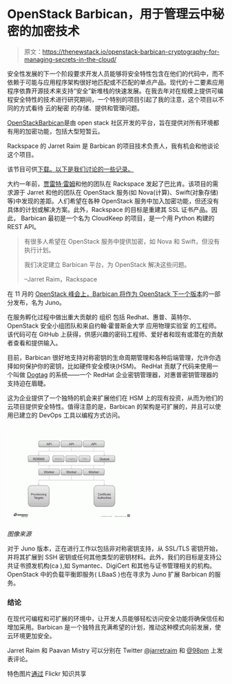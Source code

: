 # OpenStack Barbican，用于管理云中秘密的加密技术

> 原文：<https://thenewstack.io/openstack-barbican-cryptography-for-managing-secrets-in-the-cloud/>

安全性发展的下一个阶段要求开发人员能够将安全特性包含在他们的代码中，而不依赖于可能与应用程序架构很好地匹配或不匹配的单点产品。现代的十二要素应用程序依靠开源技术来支持“安全”新堆栈的快速发展。在我去年对在规模上提供可编程安全特性的技术进行研究期间，一个特别的项目引起了我的注意，这个项目以不同的方式看待 云的秘密 的存储、提供和管理问题。

[OpenStackBarbican](https://wiki.openstack.org/wiki/Barbican)是由 open stack 社区开发的平台，旨在提供对所有环境都有用的加密功能，包括大型短暂云。

Rackspace 的 Jarret Raim 是 Barbican 的项目技术负责人，我有机会和他谈论这个项目。

该节目可供[下载。以下是我们讨论的一些记录。](https://api.soundcloud.com/tracks/164147306/download?client_id=b45b1aa10f1ac2941910a7f0d10f8e28&oauth_token=1-16343-94518611-894099730a50a82)

大约一年前，[贾雷特·雷姆](https://twitter.com/jarretraim)和他的团队在 Rackspace 发起了巴比肯。该项目的需求源于 Jarret 和他的团队在 OpenStack 服务(如 Nova(计算)、Swift(对象存储)等)中发现的差距。人们希望在各种 OpenStack 服务中加入加密功能，但还没有具体的计划或解决方案。此外，Rackspace 的目标是重建其 SSL 证书产品。因此， Barbican 最初是一个名为 CloudKeep 的项目，是一个用 Python 构建的 REST API。

> 有很多人希望在 OpenStack 服务中提供加密，如 Nova 和 Swift，但没有执行计划。
> 
> 我们决定建立 Barbican 平台，为 OpenStack 解决这些问题。
> 
> –Jarret Raim，Rackspace

在 11 月的 [OpenStack 峰会上，Barbican 将作为 OpenStack 下一个](https://www.openstack.org/summit/openstack-paris-summit-2014/)[版本](https://wiki.openstack.org/wiki/Juno_Release_Schedule)的一部分发布，名为 Juno。

在服务孵化过程中做出重大贡献的 组织 包括 Redhat、惠普、英特尔、OpenStack 安全小组团队和来自约翰·霍普斯金大学 应用物理实验室 的工程师。该代码可在 GitHub 上获得，供感兴趣的密码工程师、爱好者和现有或潜在的贡献者查看和提供输入。

目前，Barbican 很好地支持对称密钥的生命周期管理和各种后端管理，允许你选择如何保护你的密钥，比如硬件安全模块(HSM)。 RedHat 贡献了代码来使用一个叫做 [Dogtag](https://pki.fedoraproject.org/wiki/PKI_Main_Page) 的系统——一个 RedHat 企业密钥管理器，对惠普密钥管理器的支持迫在眉睫。

这为企业提供了一个独特的机会来扩展他们在 HSM 上的现有投资，从而为他们的云项目提供安全特性。值得注意的是，Barbican 的架构是可扩展的，并且可以使用已建立的 DevOps 工具以编程方式访问。

[![babrican](img/e5e8ffd6e14b6c37ad8afa202bda3116.png)](https://thenewstack.io/wp-content/uploads/2014/08/babrican.gif)

*图像来源*

对于 Juno 版本，正在进行工作以包括非对称密钥支持，从 SSL/TLS 密钥开始，并将其扩展到 SSH 密钥或任何其他类型的密钥材料。此外，我们的目标是支持公共证书颁发机构(ca ),如 Symantec、DigiCert 和其他与证书管理相关的机构。 OpenStack 中的负载平衡即服务( LBaaS )也在寻求为 Juno 扩展 Barbican 的服务。

### 结论

在现代可编程和可扩展的环境中，让开发人员能够轻松访问安全功能将确保信任和增加采用。Barbican 是一个独特且充满希望的计划，推动这种模式向前发展，使云环境更加安全。

Jarret Raim 和 Paavan Mistry 可以分别在 Twitter [@jarretraim](https://twitter.com/jarretraim) 和 [@98pm](https://twitter.com/98pm) 上发表评论。

特色图片[通过](https://www.flickr.com/photos/alphageek/10218390083/in/photolist-6neVgS-dGicqP-bZ8eh-536vF-9EuXe-jZt8hR-7h7g9p-gyXVnn-k57RZf-a4vVz-k85XaG-4zwPbd-7mmzZg-6vfmLv-7mqv7f-6vfmMD-7mqvbm-6pNAjb-6qu9Bz-axGAQA-7mqvdY-6neVdN-5fq4La-gCJHZ4-4pd7M5-8a4pCD-Bdsd-74EuXY-eycpxw-hThFD6-bZ6T9-7hQpex-g1jJ11-7cQEoy-uLML-dxzHrJ-jZxDhv-eiKpAh-nCTH3w-byypqb-byugdF-aMBAnv-eLVW55-a6KNa-hvrEi-4PXnwN-9GjhvW-dW9L2K-6doV7q-7kLJc6) Flickr 知识共享

<svg xmlns:xlink="http://www.w3.org/1999/xlink" viewBox="0 0 68 31" version="1.1"><title>Group</title> <desc>Created with Sketch.</desc></svg>